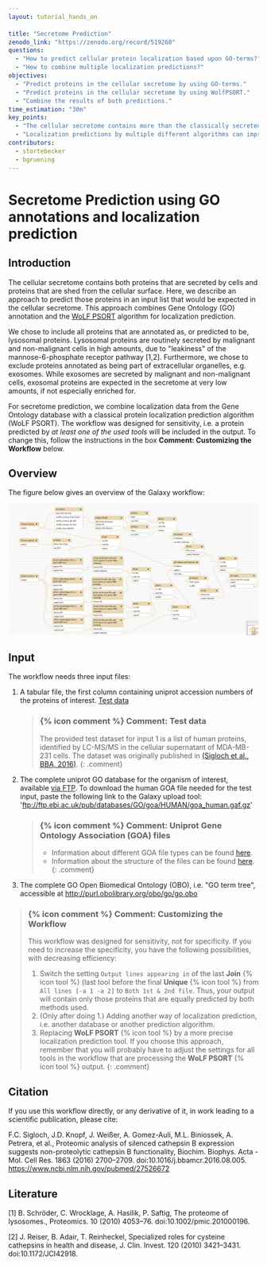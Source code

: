 ```yaml
---
layout: tutorial_hands_on

title: "Secretome Prediction"
zenodo_link: "https://zenodo.org/record/519260"
questions:
  - "How to predict cellular protein localization based upon GO-terms?"
  - "How to combine multiple localization predictions?"
objectives:
  - "Predict proteins in the cellular secretome by using GO-terms."
  - "Predict proteins in the cellular secretome by using WolfPSORT."
  - "Combine the results of both predictions."
time_estimation: "30m"
key_points:
  - "The cellular secretome contains more than the classically secreted proteins."
  - "Localization predictions by multiple different algorithms can improve sensitivity and/or specificity."
contributors:
  - stortebecker
  - bgruening
---
```


# Secretome Prediction using GO annotations and localization prediction

## Introduction

The cellular secretome contains both proteins that are secreted by cells and proteins that are shed from the cellular surface. Here, we describe an approach to predict those proteins in an input list that would be expected in the cellular secretome. This approach combines Gene Ontology (GO) annotation and the [WoLF PSORT](https://www.ncbi.nlm.nih.gov/pmc/articles/PMC1933216/) algorithm for localization prediction.

We chose to include all proteins that are annotated as, or predicted to be, lysosomal proteins. Lysosomal proteins are routinely secreted by malignant and non-malignant cells in high amounts, due to "leakiness" of the mannose-6-phosphate receptor pathway [1,2].
Furthermore, we chose to exclude proteins annotated as being part of extracellular organelles, e.g. exosomes. While exosomes are secreted by malignant and non-malignant cells, exosomal proteins are expected in the secretome at very low amounts, if not especially enriched for.

For secretome prediction, we combine localization data from the Gene Ontology database with a classical protein localization prediction algorithm (WoLF PSORT). The workflow was designed for sensitivity, i.e. a protein predicted by *at least one of the used tools* will be included in the output. To change this, follow the instructions in the box **Comment: Customizing the Workflow** below.

## Overview

The figure below gives an overview of the Galaxy workflow:

![Overview Secretome Prediction WF](../../images/wf_secretomePrediction_goWolfpsort.png)

## Input

The workflow needs three input files:

  1. A tabular file, the first column containing uniprot accession numbers of the proteins of interest. [Test data](https://doi.org/10.5281/zenodo.519260)
  
		> ### {% icon comment %} Comment: Test data
		> The provided test dataset for input 1 is a list of human proteins, identified by LC-MS/MS in the cellular supernatant of MDA-MB-231 cells. The dataset was originally published in [(Sigloch et al., BBA, 2016)](https://www.ncbi.nlm.nih.gov/pubmed/27526672).
		{: .comment}
  
  2. The complete uniprot GO database for the organism of interest, available [via FTP](ftp://ftp.ebi.ac.uk/pub/databases/GO/goa/). To download the human GOA file needed for the test input, paste the following link to the Galaxy upload tool: 'ftp://ftp.ebi.ac.uk/pub/databases/GO/goa/HUMAN/goa_human.gaf.gz'
  
		> ### {% icon comment %} Comment: Uniprot Gene Ontology Association (GOA) files
		> - Information about different GOA file types can be found [here](https://www.ebi.ac.uk/GOA/downloads).
		> - Information about the structure of the files can be found [here](ftp://ftp.ebi.ac.uk/pub/databases/GO/goa/HUMAN/README).
	  {: .comment}  
  
  3. The complete GO Open Biomedical Ontology (OBO), i.e. "GO term tree", accessible at http://purl.obolibrary.org/obo/go/go.obo

> ### {% icon comment %} Comment: Customizing the Workflow
> This workflow was designed for sensitivity, not for specificity. If you need to increase the specificity, you have the following possibilities, with decreasing efficiency:
> 1. Switch the setting `Output lines appearing in` of the last **Join** {% icon tool %} (last tool before the final **Unique** {% icon tool %} from `All lines [-a 1 -a 2]` to `Both 1st & 2nd file`. Thus, your output will contain only those proteins that are equally predicted by both methods used.
> 2. (Only after doing 1.) Adding another way of localization prediction, i.e. another database or another prediction algorithm.
> 3. Replacing **WoLF PSORT** {% icon tool %} by a more precise localization prediction tool. If you choose this approach, remember that you will probably have to adjust the settings for all tools in the workflow that are processing the **WoLF PSORT** {% icon tool %} output.
{: .comment}

## Citation

If you use this workflow directly, or any derivative of it, in work leading to a scientific publication,
please cite:

F.C. Sigloch, J.D. Knopf, J. Weißer, A. Gomez-Auli, M.L. Biniossek, A. Petrera, et al., Proteomic analysis of silenced cathepsin B expression suggests non-proteolytic cathepsin B functionality, Biochim. Biophys. Acta - Mol. Cell Res. 1863 (2016) 2700–2709. doi:10.1016/j.bbamcr.2016.08.005. https://www.ncbi.nlm.nih.gov/pubmed/27526672

## Literature

[1] B. Schröder, C. Wrocklage, A. Hasilik, P. Saftig, The proteome of lysosomes., Proteomics. 10 (2010) 4053–76. doi:10.1002/pmic.201000196.

[2] J. Reiser, B. Adair, T. Reinheckel, Specialized roles for cysteine cathepsins in health and disease, J. Clin. Invest. 120 (2010) 3421–3431. doi:10.1172/JCI42918.
